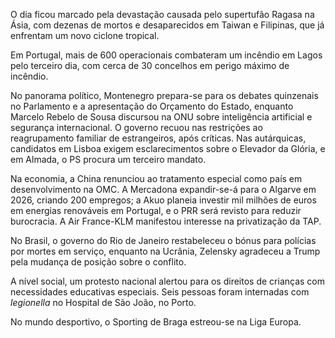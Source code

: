 O dia ficou marcado pela devastação causada pelo supertufão Ragasa na Ásia, com dezenas de mortos e desaparecidos em Taiwan e Filipinas, que já enfrentam um novo ciclone tropical.

Em Portugal, mais de 600 operacionais combateram um incêndio em Lagos pelo terceiro dia, com cerca de 30 concelhos em perigo máximo de incêndio.

No panorama político, Montenegro prepara-se para os debates quinzenais no Parlamento e a apresentação do Orçamento do Estado, enquanto Marcelo Rebelo de Sousa discursou na ONU sobre inteligência artificial e segurança internacional. O governo recuou nas restrições ao reagrupamento familiar de estrangeiros, após críticas. Nas autárquicas, candidatos em Lisboa exigem esclarecimentos sobre o Elevador da Glória, e em Almada, o PS procura um terceiro mandato.

Na economia, a China renunciou ao tratamento especial como país em desenvolvimento na OMC. A Mercadona expandir-se-á para o Algarve em 2026, criando 200 empregos; a Akuo planeia investir mil milhões de euros em energias renováveis em Portugal, e o PRR será revisto para reduzir burocracia. A Air France-KLM manifestou interesse na privatização da TAP.

No Brasil, o governo do Rio de Janeiro restabeleceu o bónus para polícias por mortes em serviço, enquanto na Ucrânia, Zelensky agradeceu a Trump pela mudança de posição sobre o conflito.

A nível social, um protesto nacional alertou para os direitos de crianças com necessidades educativas especiais. Seis pessoas foram internadas com *legionella* no Hospital de São João, no Porto.

No mundo desportivo, o Sporting de Braga estreou-se na Liga Europa.
